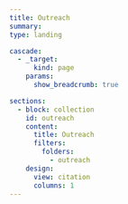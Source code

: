 ```yaml
---
title: Outreach
summary:
type: landing

cascade:
  - _target:
      kind: page
    params:
      show_breadcrumb: true

sections:
  - block: collection
    id: outreach
    content:
      title: Outreach
      filters:
        folders:
          - outreach
    design:
      view: citation
      columns: 1
---
```

